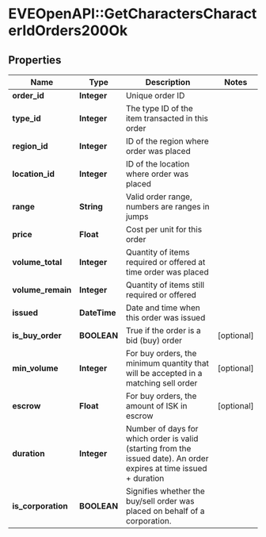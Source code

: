 # EVEOpenAPI::GetCharactersCharacterIdOrders200Ok

## Properties
Name | Type | Description | Notes
------------ | ------------- | ------------- | -------------
**order_id** | **Integer** | Unique order ID | 
**type_id** | **Integer** | The type ID of the item transacted in this order | 
**region_id** | **Integer** | ID of the region where order was placed | 
**location_id** | **Integer** | ID of the location where order was placed | 
**range** | **String** | Valid order range, numbers are ranges in jumps | 
**price** | **Float** | Cost per unit for this order | 
**volume_total** | **Integer** | Quantity of items required or offered at time order was placed | 
**volume_remain** | **Integer** | Quantity of items still required or offered | 
**issued** | **DateTime** | Date and time when this order was issued | 
**is_buy_order** | **BOOLEAN** | True if the order is a bid (buy) order | [optional] 
**min_volume** | **Integer** | For buy orders, the minimum quantity that will be accepted in a matching sell order | [optional] 
**escrow** | **Float** | For buy orders, the amount of ISK in escrow | [optional] 
**duration** | **Integer** | Number of days for which order is valid (starting from the issued date). An order expires at time issued + duration | 
**is_corporation** | **BOOLEAN** | Signifies whether the buy/sell order was placed on behalf of a corporation. | 


